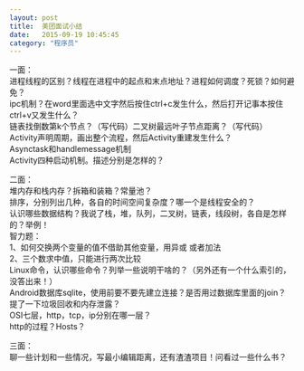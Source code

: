 ```yaml
---
layout: post
title:  美团面试小结
date:   2015-09-19 10:45:45
category: "程序员"
---
```


一面：<br/>
进程线程的区别？线程在进程中的起点和末点地址？进程如何调度？死锁？如何避免？<br/>ipc机制？在word里面选中文字然后按住ctrl+c发生什么，然后打开记事本按住ctrl+v又发生什么？<br/>
链表找倒数第k个节点？（写代码）二叉树最远叶子节点距离？（写代码）<br/>
Activity声明周期，画出整个流程，然后Activity重建发生什么？<br/>
Asynctask和handlemessage机制<br/>
Activity四种启动机制。描述分别是怎样的？<br/>

二面：<br/>
堆内存和栈内存？拆箱和装箱？常量池？<br/>
排序，分别列出几种，各自的时间空间复杂度？哪一个是线程安全的？<br/>
认识哪些数据结构？我说了栈，堆，队列，二叉树，链表，线段树，各自是怎样的？举例！<br/>
智力题：<br/>
  1、如何交换两个变量的值不借助其他变量，用异或 或者加法<br/>
  2、三个数求中值，只能进行两次比较<br/>
Linux命令，认识哪些命令？列举一些说明干啥的？（另外还有一个什么索引的，没答出来！）<br/>
Android数据库sqlite，使用前要不要先建立连接？是否用过数据库里面的join？<br/>
提了一下垃圾回收和内存泄露？<br/>
OSI七层，http，tcp，ip分别在哪一层？<br/>
http的过程？Hosts？<br/>

三面：<br/>
聊一些计划和一些情况，写最小编辑距离，还有渣渣项目！问看过一些什么书？<br/>

